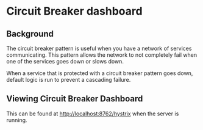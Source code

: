 # Circuit Breaker dashboard

## Background

The circuit breaker pattern is useful when you have a network of services communicating. This pattern
allows the network to not completely fail when one of the services goes down or slows down.

When a service that is protected with a circuit breaker pattern goes down, default logic is run to
prevent a cascading failure.

## Viewing Circuit Breaker Dashboard

This can be found at [http://localhost:8762/hystrix](http://localhost:8762/hystrix) when the server is running.
